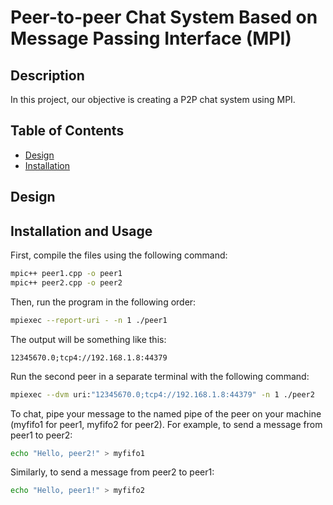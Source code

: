 # Peer-to-peer Chat System Based on Message Passing Interface (MPI)

## Description

In this project, our objective is creating a P2P chat system using MPI.

## Table of Contents

- [Design](#design)
- [Installation](#installation)
<!-- - [](#contributing)
- [License](#license) -->

## Design

## Installation and Usage
First, compile the files using the following command:
```bash
mpic++ peer1.cpp -o peer1
mpic++ peer2.cpp -o peer2
```

Then, run the program in the following order:
```bash
mpiexec --report-uri - -n 1 ./peer1
```
The output will be something like this:
```
12345670.0;tcp4://192.168.1.8:44379
```
Run the second peer in a separate terminal with the following command:
```bash
mpiexec --dvm uri:"12345670.0;tcp4://192.168.1.8:44379" -n 1 ./peer2
```

To chat, pipe your message to the named pipe of the peer on your machine (myfifo1 for peer1, myfifo2 for peer2).
For example, to send a message from peer1 to peer2:
```bash
echo "Hello, peer2!" > myfifo1
```
Similarly, to send a message from peer2 to peer1:
```bash
echo "Hello, peer1!" > myfifo2
```
